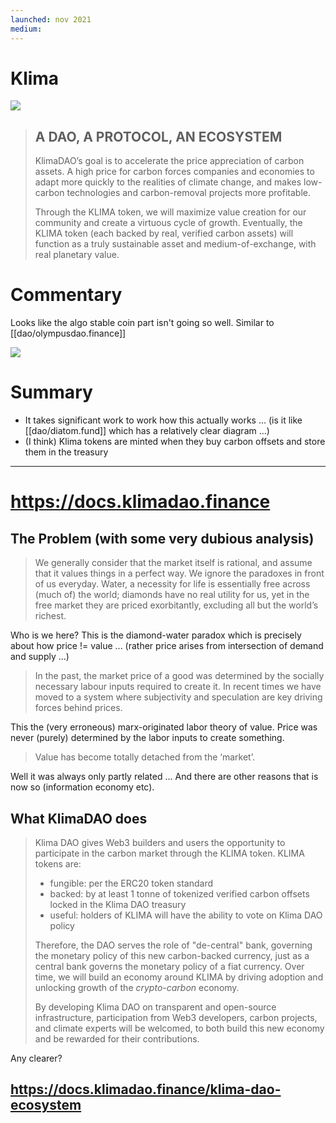 ```yaml
---
launched: nov 2021
medium: 
---
```


# Klima

![](../assets/klimadao-home-20220119214836.png)

> ## A DAO, A PROTOCOL, AN ECOSYSTEM
> 
> KlimaDAO’s goal is to accelerate the price appreciation of carbon assets. A high price for carbon forces companies and economies to adapt more quickly to the realities of climate change, and makes low-carbon technologies and carbon-removal projects more profitable.
> 
> Through the KLIMA token, we will maximize value creation for our community and create a virtuous cycle of growth. Eventually, the KLIMA token (each backed by real, verified carbon assets) will function as a truly sustainable asset and medium-of-exchange, with real planetary value.

# Commentary

Looks like the algo stable coin part isn't going so well. Similar to [[dao/olympusdao.finance]]

![](../assets/klimadao-price-chart-20220123211825.png)


# Summary

* It takes significant work to work how this actually works ... (is it like [[dao/diatom.fund]] which has a relatively clear diagram ...)
* (I think) Klima tokens are minted when they buy carbon offsets and store them in the treasury

---

# https://docs.klimadao.finance

## The Problem (with some very dubious analysis)

> We generally consider that the market itself is rational, and assume that it values things in a perfect way. We ignore the paradoxes in front of us everyday. Water, a necessity for life is essentially free across (much of) the world; diamonds have no real utility for us, yet in the free market they are priced exorbitantly, excluding all but the world’s richest.

Who is we here? This is the diamond-water paradox which is precisely about how price != value ... (rather price arises from intersection of demand and supply ...)

> In the past, the market price of a good was determined by the socially necessary labour inputs required to create it. In recent times we have moved to a system where subjectivity and speculation are key driving forces behind prices.

This the (very erroneous) marx-originated labor theory of value. Price was never (purely) determined by the labor inputs to create something.

> Value has become totally detached from the ‘market’.

Well it was always only partly related ... And there are other reasons that is now so (information economy etc).

## What KlimaDAO does

> Klima DAO gives Web3 builders and users the opportunity to participate in the carbon market through the KLIMA token. KLIMA tokens are:
> 
> -   fungible: per the ERC20 token standard   
> -   backed: by at least 1 tonne of tokenized verified carbon offsets locked in the Klima DAO treasury
> -   useful: holders of KLIMA will have the ability to vote on Klima DAO policy
> 
> Therefore, the DAO serves the role of "de-central" bank, governing the monetary policy of this new carbon-backed currency, just as a central bank governs the monetary policy of a fiat currency. Over time, we will build an economy around KLIMA by driving adoption and unlocking growth of the _crypto-carbon_ economy.
> 
> By developing Klima DAO on transparent and open-source infrastructure, participation from Web3 developers, carbon projects, and climate experts will be welcomed, to both build this new economy and be rewarded for their contributions.

Any clearer?

## https://docs.klimadao.finance/klima-dao-ecosystem

